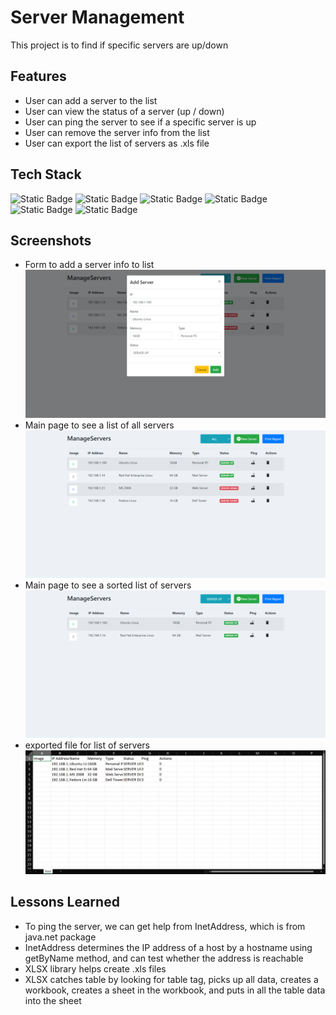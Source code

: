 # Server Management

This project is to find if specific servers are up/down

## Features

- User can add a server to the list
- User can view the status of a server (up / down)
- User can ping the server to see if a specific server is up
- User can remove the server info from the list
- User can export the list of servers as .xls file

## Tech Stack

![Static Badge](https://img.shields.io/badge/SpringBoot-blue)
![Static Badge](https://img.shields.io/badge/SpringWeb-blue)
![Static Badge](https://img.shields.io/badge/SpringDataJPA-blue)
![Static Badge](https://img.shields.io/badge/Gradle-blue)
![Static Badge](https://img.shields.io/badge/MySQL-blue)
![Static Badge](https://img.shields.io/badge/Angular-blue)

## Screenshots

- Form to add a server info to list
  ![form](images/form.png)
- Main page to see a list of all servers
  ![all](images/all.png)
- Main page to see a sorted list of servers
  ![sort](images/sort.png)
- exported file for list of servers
  ![excel](images/excel.png)

## Lessons Learned

- To ping the server, we can get help from InetAddress, which is from java.net package
- InetAddress determines the IP address of a host by a hostname using getByName method, and can test whether the address is reachable
- XLSX library helps create .xls files
- XLSX catches table by looking for table tag, picks up all data, creates a workbook, creates a sheet in the workbook, and puts in all the table data into the sheet


